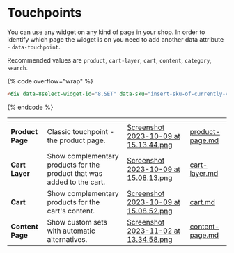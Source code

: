 # Touchpoints

You can use any widget on any kind of page in your shop. In order to identify which page the widget is on you need to add another data attribute - `data-touchpoint`.

Recommended values are `product`, `cart-layer`, `cart`, `content`, `category`, `search`.



{% code overflow="wrap" %}
```html
<div data-8select-widget-id="8.SET" data-sku="insert-sku-of-currently-viewed-product" data-touchpoint="cart-layer"></div>
```
{% endcode %}

<table data-view="cards"><thead><tr><th></th><th></th><th data-hidden data-card-cover data-type="files"></th><th data-hidden data-card-target data-type="content-ref"></th></tr></thead><tbody><tr><td><strong>Product Page</strong></td><td>Classic touchpoint - the product page.</td><td><a href="../../.gitbook/assets/Screenshot 2023-10-09 at 15.13.44.png">Screenshot 2023-10-09 at 15.13.44.png</a></td><td><a href="product-page.md">product-page.md</a></td></tr><tr><td><strong>Cart Layer</strong></td><td>Show complementary products for the product that was added to the cart.</td><td><a href="../../.gitbook/assets/Screenshot 2023-10-09 at 15.08.13.png">Screenshot 2023-10-09 at 15.08.13.png</a></td><td><a href="cart-layer.md">cart-layer.md</a></td></tr><tr><td><strong>Cart</strong></td><td>Show complementary products for the cart's content.</td><td><a href="../../.gitbook/assets/Screenshot 2023-10-09 at 15.08.52.png">Screenshot 2023-10-09 at 15.08.52.png</a></td><td><a href="cart.md">cart.md</a></td></tr><tr><td><strong>Content Page</strong></td><td>Show custom sets with automatic alternatives.</td><td><a href="../../.gitbook/assets/Screenshot 2023-11-02 at 13.34.58.png">Screenshot 2023-11-02 at 13.34.58.png</a></td><td><a href="content-page.md">content-page.md</a></td></tr></tbody></table>

